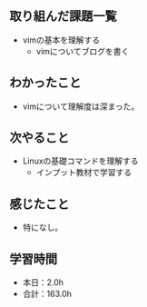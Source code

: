 ## 取り組んだ課題一覧
- vimの基本を理解する
  -  vimについてブログを書く
## わかったこと
-  vimについて理解度は深まった。
## 次やること
- Linuxの基礎コマンドを理解する
  -  インプット教材で学習する
## 感じたこと
- 特になし。
## 学習時間
- 本日：2.0h
- 合計：163.0h
